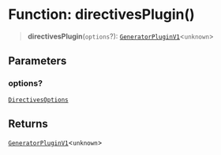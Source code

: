 # Function: directivesPlugin()

> **directivesPlugin**(`options`?): [`GeneratorPluginV1`](../../generator/interfaces/GeneratorPluginV1.md)\<`unknown`\>

## Parameters

### options?

[`DirectivesOptions`](../interfaces/DirectivesOptions.md)

## Returns

[`GeneratorPluginV1`](../../generator/interfaces/GeneratorPluginV1.md)\<`unknown`\>
